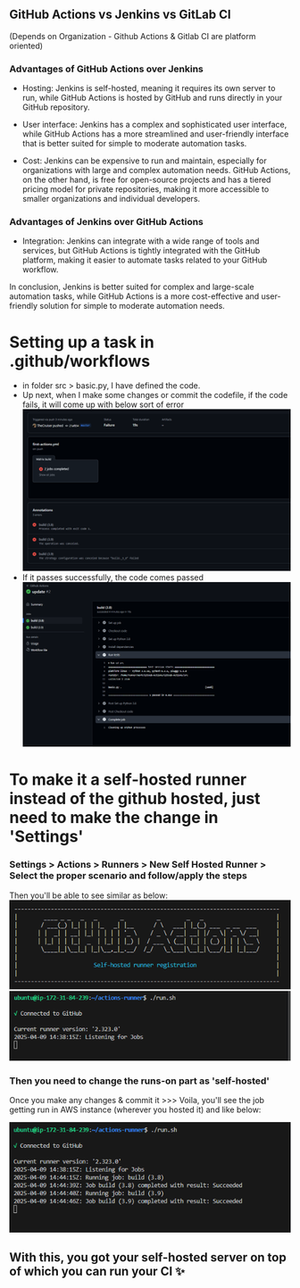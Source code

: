 ## GitHub Actions vs Jenkins vs GitLab CI
(Depends on Organization - Github Actions & Gitlab CI are platform oriented)

### Advantages of GitHub Actions over Jenkins

- Hosting: Jenkins is self-hosted, meaning it requires its own server to run, while GitHub Actions is hosted by GitHub and runs directly in your GitHub repository.

- User interface: Jenkins has a complex and sophisticated user interface, while GitHub Actions has a more streamlined and user-friendly interface that is better suited for simple to moderate automation tasks.

- Cost: Jenkins can be expensive to run and maintain, especially for organizations with large and complex automation needs. GitHub Actions, on the other hand, is free for open-source projects and has a tiered pricing model for private repositories, making it more accessible to smaller organizations and individual developers.

### Advantages of Jenkins over GitHub Actions

- Integration: Jenkins can integrate with a wide range of tools and services, but GitHub Actions is tightly integrated with the GitHub platform, making it easier to automate tasks related to your GitHub workflow.

In conclusion, Jenkins is better suited for complex and large-scale automation tasks, while GitHub Actions is a more cost-effective and user-friendly solution for simple to moderate automation needs.





# Setting up a task in .github/workflows

- in folder src > basic.py, I have defined the code.
- Up next, when I make some changes or commit the codefile, if the code fails, it will come up with below sort of error
![alt text](./imgs/err_image.png)
- If it passes successfully, the code comes passed
![alt text](./imgs/suc_image.png)

# To make it a self-hosted runner instead of the github hosted, just need to make the change in 'Settings'

### Settings > Actions > Runners > New Self Hosted Runner > Select the proper scenario and follow/apply the steps
Then you'll be able to see similar as below:
![alt text](./imgs/gActions.png)
![alt text](./imgs/listeningJobs.png)

### Then you need to change the runs-on part as 'self-hosted'

Once you make any changes & commit it >>>
Voila, you'll see the job getting run in AWS instance (wherever you hosted it) and like below:

![alt text](./imgs/runSuccess.png)

## With this, you got your self-hosted server on top of which you can run your CI ✨